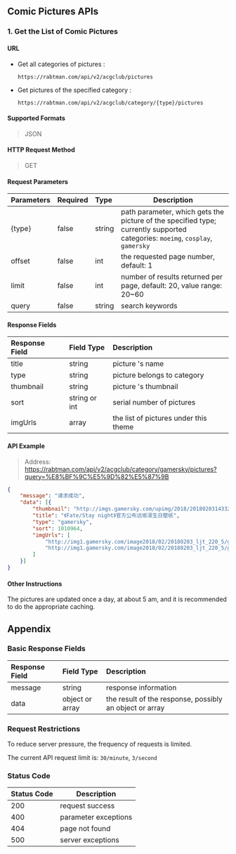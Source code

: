 ## Comic Pictures APIs

### 1. Get the List of Comic Pictures

#### URL

* Get all categories of pictures :

  `https://rabtman.com/api/v2/acgclub/pictures`

* Get pictures of the specified category :

  `https://rabtman.com/api/v2/acgclub/category/{type}/pictures`

#### Supported Formats

> JSON

#### HTTP Request Method

> GET

#### Request Parameters

| Parameters | Required | Type   | Description                                                  |
| :--------- | :------- | :----- | ------------------------------------------------------------ |
| {type}     | false    | string | path parameter, which gets the picture of the specified type; currently supported categories: `moeimg`, `cosplay`, `gamersky` |
| offset     | false    | int    | the requested page number, default: 1|
|limit | false | int | number of results returned per page, default: 20, value range: 20~60 |
| query | false | string | search keywords |

#### Response Fields

| Response Field | Field Type    | Description                     |
| :----------- | :------------ | :------------------------------ |
| title        | string        | picture 's name                 |
| type         | string        | picture belongs to category   |
| thumbnail    | string        | picture 's thumbnail         |
| sort         | string or int | serial number of pictures |
| imgUrls      | array         | the list of pictures under this theme |

#### API Example

> Address: https://rabtman.com/api/v2/acgclub/category/gamersky/pictures?query=%E8%BF%9C%E5%9D%82%E5%87%9B
```json
{
	"message": "请求成功",
	"data": [{
		"thumbnail": "http://imgs.gamersky.com/upimg/2018/201802031433291315.jpg",
		"title": "《Fate/Stay night》官方公布远坂凛生日壁纸",
		"type": "gamersky",
		"sort": 1010964,
		"imgUrls": [
			"http://img1.gamersky.com/image2018/02/20180203_ljt_220_5/gamersky_01origin_01_201823142764B.jpg",
			"http://img1.gamersky.com/image2018/02/20180203_ljt_220_5/gamersky_02origin_03_2018231427A25.jpg"
		]
	}]
}
```

#### Other Instructions

The pictures are updated once a day, at about 5 am, and it is recommended to do the appropriate caching.

## Appendix

### Basic Response Fields

| Response Field | Field Type      | Description                                             |
| :------------- | :-------------- | :------------------------------------------------------ |
| message        | string          | response information                                    |
| data           | object or array | the result of the response, possibly an object or array |

### Request Restrictions

To reduce server pressure, the frequency of requests is limited.

The current API request limit is: `30/minute`, `3/second`

### Status Code

| Status Code | Description          |
| ----------- | -------------------- |
| 200         | request success      |
| 400         | parameter exceptions |
| 404         | page not found       |
| 500         | server exceptions    |
